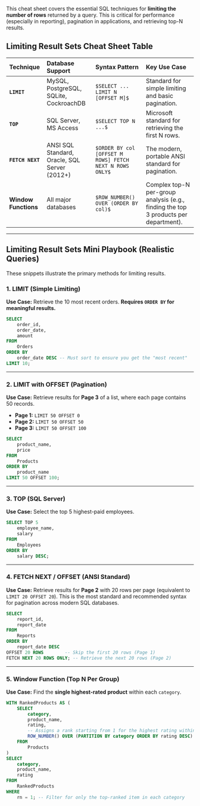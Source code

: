 This cheat sheet covers the essential SQL techniques for **limiting the number of rows** returned by a query. This is critical for performance (especially in reporting), pagination in applications, and retrieving top-N results.

## Limiting Result Sets Cheat Sheet Table

| Technique | Database Support | Syntax Pattern | Key Use Case |
| :--- | :--- | :--- | :--- |
| **`LIMIT`** | MySQL, PostgreSQL, SQLite, CockroachDB | `$SELECT ... LIMIT N [OFFSET M]$` | Standard for simple limiting and basic pagination. |
| **`TOP`** | SQL Server, MS Access | `$SELECT TOP N ...$` | Microsoft standard for retrieving the first N rows. |
| **`FETCH NEXT`** | ANSI SQL Standard, Oracle, SQL Server (2012+) | `$ORDER BY col [OFFSET M ROWS] FETCH NEXT N ROWS ONLY$` | The modern, portable ANSI standard for pagination. |
| **Window Functions** | All major databases | `$ROW_NUMBER() OVER (ORDER BY col)$` | Complex top-N per-group analysis (e.g., finding the top 3 products per department). |

-----

## Limiting Result Sets Mini Playbook (Realistic Queries)

These snippets illustrate the primary methods for limiting results.

### 1\. LIMIT (Simple Limiting)

**Use Case:** Retrieve the 10 most recent orders. **Requires `ORDER BY` for meaningful results.**

```sql
SELECT
    order_id,
    order_date,
    amount
FROM
    Orders
ORDER BY
    order_date DESC -- Must sort to ensure you get the "most recent"
LIMIT 10;
```

-----

### 2\. LIMIT with OFFSET (Pagination)

**Use Case:** Retrieve results for **Page 3** of a list, where each page contains 50 records.

  * **Page 1:** `LIMIT 50 OFFSET 0`
  * **Page 2:** `LIMIT 50 OFFSET 50`
  * **Page 3:** `LIMIT 50 OFFSET 100`

<!-- end list -->

```sql
SELECT
    product_name,
    price
FROM
    Products
ORDER BY
    product_name
LIMIT 50 OFFSET 100;
```

-----

### 3\. TOP (SQL Server)

**Use Case:** Select the top 5 highest-paid employees.

```sql
SELECT TOP 5
    employee_name,
    salary
FROM
    Employees
ORDER BY
    salary DESC;
```

-----

### 4\. FETCH NEXT / OFFSET (ANSI Standard)

**Use Case:** Retrieve results for **Page 2** with 20 rows per page (equivalent to `LIMIT 20 OFFSET 20`). This is the most standard and recommended syntax for pagination across modern SQL databases.

```sql
SELECT
    report_id,
    report_date
FROM
    Reports
ORDER BY
    report_date DESC
OFFSET 20 ROWS        -- Skip the first 20 rows (Page 1)
FETCH NEXT 20 ROWS ONLY; -- Retrieve the next 20 rows (Page 2)
```

-----

### 5\. Window Function (Top N Per Group)

**Use Case:** Find the **single highest-rated product** within each `category`.

```sql
WITH RankedProducts AS (
    SELECT
        category,
        product_name,
        rating,
        -- Assigns a rank starting from 1 for the highest rating within each category
        ROW_NUMBER() OVER (PARTITION BY category ORDER BY rating DESC) AS rn
    FROM
        Products
)
SELECT
    category,
    product_name,
    rating
FROM
    RankedProducts
WHERE
    rn = 1; -- Filter for only the top-ranked item in each category
```
